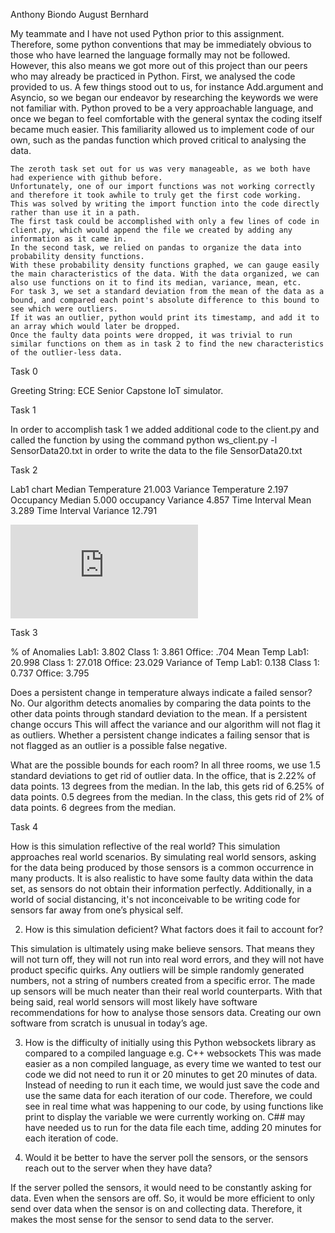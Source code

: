 Anthony Biondo
August Bernhard	

My teammate and I have not used Python prior to this assignment. 
Therefore, some python conventions that may be immediately obvious to those who have learned the language formally may not be followed. 
However, this also means we got more out of this project than our peers who may already be practiced in Python. First, we analysed the code provided to us. 
A few things stood out to us, for instance Add.argument and Asyncio, so we began our endeavor by researching the keywords we were not familiar with. 
Python proved to be a very approachable language, and once we began to feel  comfortable with the general syntax the coding itself became much easier. 
This familiarity allowed us to implement code of our own, such as the pandas function which proved critical to analysing the data. 

	The zeroth task set out for us was very manageable, as we both have had experience with github before. 
	Unfortunately, one of our import functions was not working correctly and therefore it took awhile to truly get the first code working. 
	This was solved by writing the import function into the code directly rather than use it in a path. 
	The first task could be accomplished with only a few lines of code in client.py, which would append the file we created by adding any information as it came in. 
	In the second task, we relied on pandas to organize the data into probability density functions. 
	With these probability density functions graphed, we can gauge easily the main characteristics of the data. With the data organized, we can also use functions on it to find its median, variance, mean, etc. 
	For task 3, we set a standard deviation from the mean of the data as a bound, and compared each point's absolute difference to this bound to see which were outliers. 
	If it was an outlier, python would print its timestamp, and add it to an array which would later be dropped. 
	Once the faulty data points were dropped, it was trivial to run similar functions on them as in task 2 to find the new characteristics of the outlier-less data. 

	

Task 0

Greeting String: ECE Senior Capstone IoT simulator.




Task 1

In order to accomplish task 1 we added additional code to the client.py and called the function by using the command python ws_client.py -l SensorData20.txt in order to write the data to the file SensorData20.txt

Task 2


Lab1 chart
Median Temperature 		21.003
Variance Temperature 	2.197
Occupancy Median 		5.000
occupancy Variance 		4.857
Time Interval Mean 		3.289
Time Interval Variance 	12.791

![Graphs](https://github.com/augustb21/2020-sensor-miniproject/blob/main/Screen%20Shot%202020-09-17%20at%206.58.54%20PM.img?raw=true)















Task 3



				
% of Anomalies  Lab1: 3.802			Class 1: 3.861		Office: .704
Mean Temp		Lab1: 20.998 		Class 1: 27.018		Office: 23.029
Variance of Temp Lab1: 0.138		Class 1: 0.737		Office: 3.795

Does a persistent change in temperature always indicate a failed sensor?
           No. Our algorithm detects anomalies by comparing the data points to the other 
           data points through standard deviation to the mean. If a persistent change occurs 
           This will affect the variance and our algorithm will not flag it as outliers.
           Whether a persistent change indicates a failing sensor that is not flagged as 
           an outlier is a possible false negative. 
       
What are the possible bounds for each room?
In all three rooms, we use 1.5 standard deviations to get rid of outlier data. 
In the office, that is 2.22% of data points. 13 degrees from the median. In the lab, this gets rid of 6.25% of data points. 0.5 degrees from the median. 
In the class, this gets rid of 2% of data points. 6 degrees from the median. 

Task 4
	
How is this simulation reflective of the real world?
This simulation approaches real world scenarios. By simulating real world sensors, asking for the data being produced by those sensors is a common occurrence in many products. 
It is also realistic to have some faulty data within the data set, as sensors do not obtain their information perfectly. 
Additionally, in a world of social distancing, it's not inconceivable to be writing code for sensors far away from one’s physical self. 

2. 	How is this simulation deficient? What factors does it fail to account for?
 
This simulation is ultimately using make believe sensors. That means they will not turn off, they will not run into real word errors, and they will not have product specific quirks. 
Any outliers will be simple randomly generated numbers, not a string of numbers created from a specific error. 
The made up sensors will be much neater than their real world counterparts. With that being said, real world sensors will most likely have software recommendations for how to analyse those sensors data. 
Creating our own software from scratch is unusual in today’s age. 

3. How is the difficulty of initially using this Python websockets library as compared to a compiled language e.g. C++ websockets
This was made easier as a non compiled language, as every time we wanted to test our code we did not need to run it or 20 minutes to get 20 minutes of data. 
Instead of needing to run it each time, we would just save the code and use the same data for each iteration of our code. 
Therefore, we could see in real time what was happening to our code, by using functions like print to display the variable we were currently working on. 
C## may have needed us to run for the data file each time, adding 20 minutes for each iteration of code. 

4. Would it be better to have the server poll the sensors, or the sensors reach out to the server when they have data?

If the server polled the sensors, it would need to be constantly asking for data. Even when the sensors are off. 
So, it would be more efficient to only send over data when the sensor is on and collecting data. 
Therefore, it makes the most sense for the sensor to send data to the server. 

